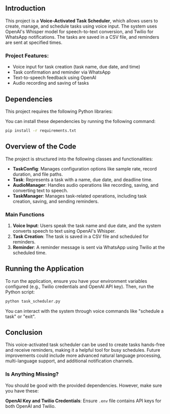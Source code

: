 ## Introduction

This project is a **Voice-Activated Task Scheduler**, which allows users to create, manage, and schedule tasks using voice input. The system uses OpenAI's Whisper model for speech-to-text conversion, and Twilio for WhatsApp notifications. The tasks are saved in a CSV file, and reminders are sent at specified times.

### Project Features:
- Voice input for task creation (task name, due date, and time)
- Task confirmation and reminder via WhatsApp
- Text-to-speech feedback using OpenAI
- Audio recording and saving of tasks

## Dependencies

This project requires the following Python libraries:

You can install these dependencies by running the following command:

```bash
pip install -r requirements.txt
```

## Overview of the Code

The project is structured into the following classes and functionalities:

- **TaskConfig**: Manages configuration options like sample rate, record duration, and file paths.
- **Task**: Represents a task with a name, due date, and deadline time.
- **AudioManager**: Handles audio operations like recording, saving, and converting text to speech.
- **TaskManager**: Manages task-related operations, including task creation, saving, and sending reminders.

### Main Functions

1. **Voice Input**: Users speak the task name and due date, and the system converts speech to text using OpenAI's Whisper.
2. **Task Creation**: The task is saved in a CSV file and scheduled for reminders.
3. **Reminder**: A reminder message is sent via WhatsApp using Twilio at the scheduled time.

## Running the Application

To run the application, ensure you have your environment variables configured (e.g., Twilio credentials and OpenAI API key). Then, run the Python script:

```bash
python task_scheduler.py
```

You can interact with the system through voice commands like "schedule a task" or "exit".

## Conclusion

This voice-activated task scheduler can be used to create tasks hands-free and receive reminders, making it a helpful tool for busy schedules. Future improvements could include more advanced natural language processing, multi-language support, and additional notification channels.



### Is Anything Missing?

You should be good with the provided dependencies. However, make sure you have these:

**OpenAI Key and Twilio Credentials**: Ensure `.env` file contains API keys for both OpenAI and Twilio.
